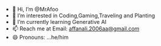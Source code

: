 - 👋 Hi, I’m @MrAfoo
- 👀 I’m interested in Coding,Gaming,Traveling and Planting
- 🌱 I’m currently learning Generative AI
- 📫 Reach me at Email: affanali.2006aa@gmail.com
- 😄 Pronouns: ...he/him


<!---
MrAfoo/MrAfoo is a ✨ special ✨ repository because its `README.md` (this file) appears on your GitHub profile.
You can click the Preview link to take a look at your changes.
--->
